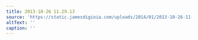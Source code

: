 ```yaml
---
title: 2013-10-26 11.29.13
source: 'https://static.jamesdigioia.com/uploads/2014/01/2013-10-26-11-29-13-scaled.jpg'
altText: ''
caption: ''
---
```


